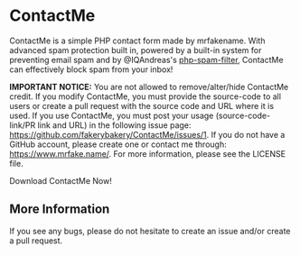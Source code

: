# ContactMe
ContactMe is a simple PHP contact form made by mrfakename. With advanced spam protection built in, powered by a built-in system for preventing email spam and by @IQAndreas's [php-spam-filter](https://github.com/IQAndreas/php-spam-filter), ContactMe can effectively block spam from your inbox!

**IMPORTANT NOTICE:**
You are not allowed to remove/alter/hide ContactMe credit. If you modify ContactMe, you must provide the source-code to all users or create a pull request with the source code and URL where it is used.
If you use ContactMe, you must post your usage (source-code-link/PR link and URL) in the following issue page:
https://github.com/fakerybakery/ContactMe/issues/1.
If you do not have a GitHub account, please create one or contact me through: https://www.mrfake.name/.
For more information, please see the LICENSE file.


Download ContactMe Now!

## More Information
If you see any bugs, please do not hesitate to create an issue and/or create a pull request.
